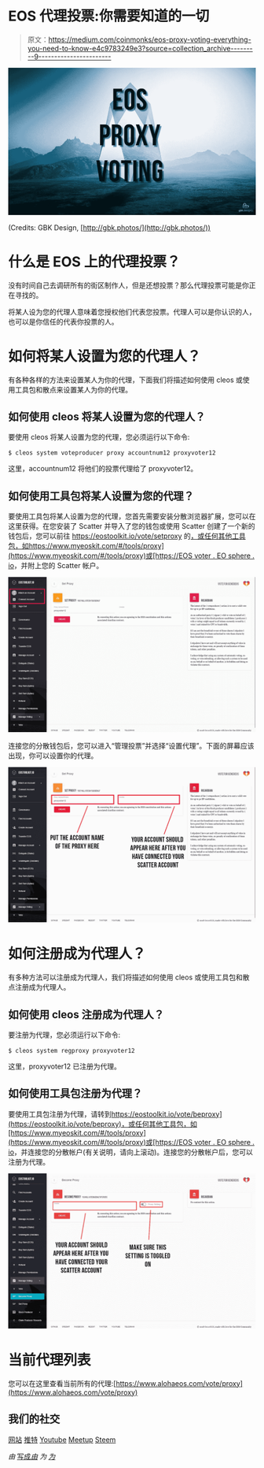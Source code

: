 # EOS 代理投票:你需要知道的一切

> 原文：<https://medium.com/coinmonks/eos-proxy-voting-everything-you-need-to-know-e4c9783249e3?source=collection_archive---------9----------------------->

![](img/385794adfe5fa7bbd802aa185b3f4601.png)

(Credits: GBK Design, [http://gbk.photos/](http://gbk.photos/))

# 什么是 EOS 上的代理投票？

没有时间自己去调研所有的街区制作人，但是还想投票？那么代理投票可能是你正在寻找的。

将某人设为您的代理人意味着您授权他们代表您投票。代理人可以是你认识的人，也可以是你信任的代表你投票的人。

# 如何将某人设置为您的代理人？

有各种各样的方法来设置某人为你的代理，下面我们将描述如何使用 cleos 或使用工具包和散点来设置某人为你的代理。

## 如何使用 cleos 将某人设置为您的代理人？

要使用 cleos 将某人设置为您的代理，您必须运行以下命令:

```
$ cleos system voteproducer proxy accountnum12 proxyvoter12
```

这里，accountnum12 将他们的投票代理给了 proxyvoter12。

## 如何使用工具包将某人设置为您的代理？

要使用工具包将某人设置为您的代理，您首先需要安装分散浏览器扩展，您可以在这里获得。在您安装了 Scatter 并导入了您的钱包或使用 Scatter 创建了一个新的钱包后，您可以前往 https://eostoolkit.io/vote/setproxy 的[，或任何其他工具包，如](https://eostoolkit.io/vote/setproxy)[https://www.myeoskit.com/#/tools/proxy](https://www.myeoskit.com/#/tools/proxy)或[https://EOS voter . EO sphere . io](https://eosvoter.eosphere.io/)，并附上您的 Scatter 帐户。

![](img/63f71a161335ede9edf758d141dfc06c.png)

连接您的分散钱包后，您可以进入“管理投票”并选择“设置代理”。下面的屏幕应该出现，你可以设置你的代理。

![](img/729087c174876aeccc8908b99f227e18.png)

# 如何注册成为代理人？

有多种方法可以注册成为代理人，我们将描述如何使用 cleos 或使用工具包和散点注册成为代理人。

## 如何使用 cleos 注册成为代理人？

要注册为代理，您必须运行以下命令:

```
$ cleos system regproxy proxyvoter12
```

这里，proxyvoter12 已注册为代理。

## 如何使用工具包注册为代理？

要使用工具包注册为代理，请转到[https://eostoolkit.io/vote/beproxy](https://eostoolkit.io/vote/beproxy)，或任何其他工具包，如[https://www.myeoskit.com/#/tools/proxy](https://www.myeoskit.com/#/tools/proxy)或[https://EOS voter . EO sphere . io](https://eosvoter.eosphere.io/)，并连接您的分散帐户(有关说明，请向上滚动)。连接您的分散帐户后，您可以注册为代理。

![](img/8f99ffbd9186e99f3226dfaad817810d.png)

# 当前代理列表

您可以在这里查看当前所有的代理:[https://www.alohaeos.com/vote/proxy](https://www.alohaeos.com/vote/proxy)

## 我们的社交

[网站](https://blockgenic.website/)
[推特](https://twitter.com/blockgenic)
[Youtube](https://www.youtube.com/channel/UCXTaehuAs3UWKnMVnT71MMQ)
[Meetup](https://www.meetup.com/nl-NL/Seattle-EOS/)
[Steem](https://steemit.com/@block21)

*由* [写成*由*](https://www.linkedin.com/in/yannick-slenter/) *为* [*为*](https://blockgenic.website/)